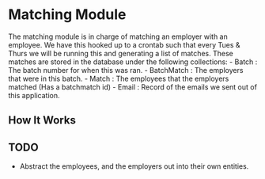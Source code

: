 # Matching Module
The matching module is in charge of matching an employer with an employee. We have this hooked up to a crontab such that
every Tues & Thurs we will be running this and generating a list of matches. These matches are stored in the database under the
following collections:
    - Batch      : The batch number for when this was ran.
    - BatchMatch : The employers that were in this batch.
    - Match      : The employees that the employers matched (Has a batchmatch id)
    - Email      : Record of the emails we sent out of this application.

## How It Works

## TODO
- Abstract the employees, and the employers out into their own entities.